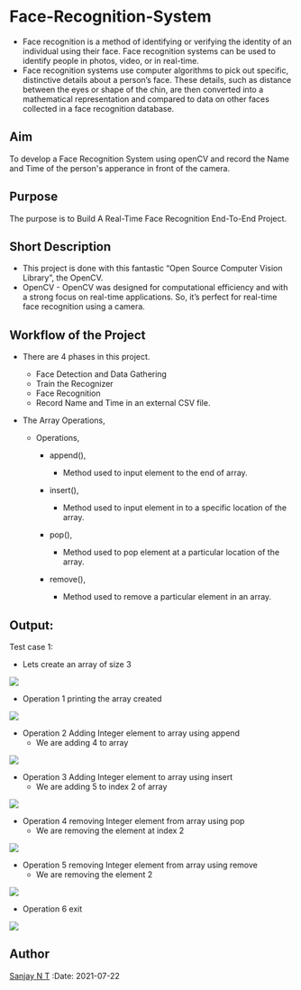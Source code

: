 
# Face-Recognition-System
- Face recognition is a method of identifying or verifying the identity of an individual using their face. Face recognition systems can be used to identify people in photos, video, or in real-time.
- Face recognition systems use computer algorithms to pick out specific, distinctive details about a person’s face. These details, such as distance between the eyes or shape of the chin, are then converted into a mathematical representation and compared to data on other faces collected in a face recognition database.


## Aim
To develop a Face Recognition System using openCV and record the Name and Time of the person's apperance in front of the camera.


## Purpose
The purpose is to Build A Real-Time Face Recognition End-To-End Project.


## Short Description
- This project is done with this fantastic “Open Source Computer Vision Library”, the OpenCV.
- OpenCV
        - OpenCV was designed for computational efficiency and with a strong focus on     real-time applications. So, it’s perfect for real-time face recognition using a camera.

## Workflow of the Project
* There are 4 phases in this project.
    - Face Detection and Data Gathering
    - Train the Recognizer
    - Face Recognition 
    - Record Name and Time in an external CSV file.

* The Array Operations,
    - Operations,
        - append(), 
            - Method used to input element to the end of array.
        - insert(), 
            - Method used to input element in to a specific location of the array.
        - pop(), 
            - Method used to pop element at a particular location of the array. 

        - remove(), 
            - Method used to remove a particular element in an array. 
         
 ## Output:
Test case 1:
- Lets create an array of size 3 
<img src="../Array Operations/Images/Output1_part1.png">

- Operation 1 printing the array created  
<img src="../Array Operations/Images/Output1_part2.png">

- Operation 2 Adding Integer element to array using append  
    - We are adding 4 to array
<img src="../Array Operations/Images/Output1_part3.png">

- Operation 3 Adding Integer element to array using insert
    - We are adding 5 to index 2 of array 
<img src="../Array Operations/Images/Output1_part4.png">

- Operation 4 removing Integer element from array using pop
    - We are removing the element at index 2
<img src="../Array Operations/Images/Output1_part5.png">

- Operation 5 removing Integer element from array using remove
    - We are removing the element 2
<img src="../Array Operations/Images/Output1_part6.png">

- Operation 6 exit
<img src="../Array Operations/Images/Output1_part7.png">

## Author
[Sanjay N T](https://github.com/sanjay-nt)
:Date: 2021-07-22

